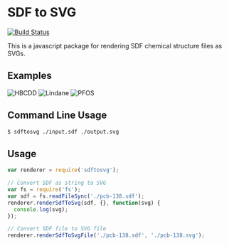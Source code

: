 # SDF to SVG

[![Build Status](https://travis-ci.org/SilentSpringInstitute/sdftosvg.svg?branch=master)](https://travis-ci.org/SilentSpringInstitute/sdftosvg)

This is a javascript package for rendering SDF chemical structure files as SVGs.

## Examples
![HBCDD](https://raw.githubusercontent.com/SilentSpringInstitute/sdftosvg/master/examples/HBCDD.png)
![Lindane](https://raw.githubusercontent.com/SilentSpringInstitute/sdftosvg/master/examples/Lind.png)
![PFOS](https://raw.githubusercontent.com/SilentSpringInstitute/sdftosvg/master/examples/PFOS.png)

## Command Line Usage

```bash
$ sdftosvg ./input.sdf ./output.svg
```

## Usage

```js
var renderer = require('sdftosvg');

// Convert SDF as string to SVG
var fs = require('fs');
var sdf = fs.readFileSync('./pcb-138.sdf');
renderer.renderSdfToSvg(sdf, {}, function(svg) {
  console.log(svg);
});

// Convert SDF file to SVG file
renderer.renderSdfToSvgFile('./pcb-138.sdf', './pcb-138.svg');
```
